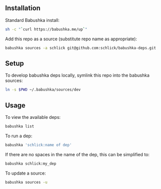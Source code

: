 ## Installation

Standard Babushka install:

```zsh
sh -c "`curl https://babushka.me/up`"
```

Add this repo as a source (substitute repo name as appropriate):

```zsh
babushka sources -a schlick git@github.com:schlick/babushka-deps.git
```

## Setup

To develop babushka deps locally, symlink this repo into the babushka sources:

```zsh
ln -s $PWD ~/.babushka/sources/dev
```

## Usage

To view the available deps:

```zsh
babushka list
```

To run a dep:

```zsh
babushka 'schlick:name of dep'
```

If there are no spaces in the name of the dep, this can be simplified to:

```zsh
babushka schlick:my_dep
```

To update a source:

```zsh
babushka sources -u
```